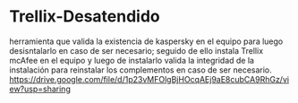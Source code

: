 # Trellix-Desatendido
herramienta que valida la existencia de kaspersky en el equipo para luego desisntalarlo en caso de ser necesario; seguido de ello instala Trellix mcAfee  en el equipo y luego de instalarlo valida la integridad de la instalación para reinstalar los complementos en caso de ser necesario.
https://drive.google.com/file/d/1p23vMFOlgBjHOcqAEj9aE8cubCA9RhGz/view?usp=sharing
